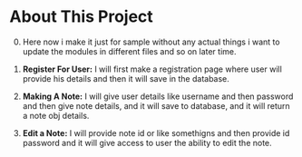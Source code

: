 # About This Project

0. Here now i make it just for sample without any actual things i want to update the modules in different files and so on later time.

1. **Register For User:** I will first make a registration page where user will provide his details and then it  will save in the database.

2. **Making A Note:** I will give user details like username and then password and then give note details, and it will save to database, and it will return a note obj details.


3. **Edit a Note:** I will provide note id or like somethigns and then provide id password and it will give access to user the ability to edit the note.

